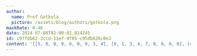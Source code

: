 ```yaml
---
author:
  name: Prof Gotkola
  picture: /assets/blog/authors/gotkola.png
maskRate: 0.46
date: 2024-07-08T02:00:01.814245
id: c97fdb62-3ccd-11ef-9f85-c95db626c0e3
content: '[[5, 0, 0, 0, 6, 0, 9, 3, 4], [9, 1, 3, 4, 7, 0, 0, 0, 0], [4, 0, 2, 9, 5, 3, 0, 0, 8], [3, 0, 1, 5, 0, 7, 6, 2, 9], [2, 0, 6, 3, 1, 4, 0, 0, 0], [0, 5, 7, 6, 2, 9, 3, 0, 0], [0, 0, 4, 0, 9, 0, 2, 0, 3], [0, 0, 5, 8, 0, 0, 0, 0, 0], [1, 3, 0, 0, 0, 6, 8, 0, 0]]'
---
```

